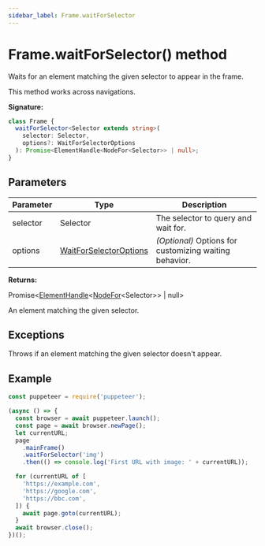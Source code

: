 ```yaml
---
sidebar_label: Frame.waitForSelector
---
```


# Frame.waitForSelector() method

Waits for an element matching the given selector to appear in the frame.

This method works across navigations.

**Signature:**

```typescript
class Frame {
  waitForSelector<Selector extends string>(
    selector: Selector,
    options?: WaitForSelectorOptions
  ): Promise<ElementHandle<NodeFor<Selector>> | null>;
}
```

## Parameters

| Parameter | Type                                                            | Description                                                 |
| --------- | --------------------------------------------------------------- | ----------------------------------------------------------- |
| selector  | Selector                                                        | The selector to query and wait for.                         |
| options   | [WaitForSelectorOptions](./puppeteer.waitforselectoroptions.md) | <i>(Optional)</i> Options for customizing waiting behavior. |

**Returns:**

Promise&lt;[ElementHandle](./puppeteer.elementhandle.md)&lt;[NodeFor](./puppeteer.nodefor.md)&lt;Selector&gt;&gt;
\| null&gt;

An element matching the given selector.

## Exceptions

Throws if an element matching the given selector doesn't appear.

## Example

```ts
const puppeteer = require('puppeteer');

(async () => {
  const browser = await puppeteer.launch();
  const page = await browser.newPage();
  let currentURL;
  page
    .mainFrame()
    .waitForSelector('img')
    .then(() => console.log('First URL with image: ' + currentURL));

  for (currentURL of [
    'https://example.com',
    'https://google.com',
    'https://bbc.com',
  ]) {
    await page.goto(currentURL);
  }
  await browser.close();
})();
```
